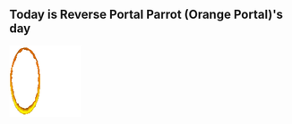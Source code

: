 <h2>Today is Reverse Portal Parrot (Orange Portal)'s day</h2><img src="https://raw.githubusercontent.com/jmhobbs/cultofthepartyparrot.com/master/parrots/hd/reverseportalorangeparrot.gif" />